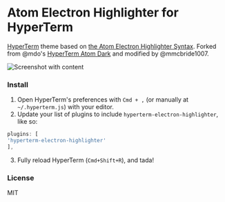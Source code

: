 # Atom Electron Highlighter for HyperTerm

[HyperTerm](https://hyperterm.org) theme based on [the Atom Electron Highlighter Syntax](https://github.com/mmcbride1007/electron-highlighter-syntax). Forked from @mdo's [HyperTerm Atom Dark](https://github.com/mdo/hyperterm-atom-dark) and modified by @mmcbride1007.

![Screenshot with content](https://cdn.rawgit.com/mmcbride1007/hyperterm-electron-highlighter/master/screenshot.png)

### Install

1. Open HyperTerm's preferences with `Cmd + ,` (or manually at `~/.hyperterm.js`) with your editor.
2. Update your list of plugins to include `hyperterm-electron-highlighter`, like so:

  ```js
plugins: [
  'hyperterm-electron-highlighter'
],
```
3. Fully reload HyperTerm (`Cmd+Shift+R`), and tada!

### License

MIT
